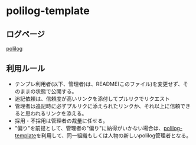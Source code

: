 # polilog-template

## ログページ
[polilog](polilog.md)

## 利用ルール
- テンプレ利用者(以下、管理者)は、README(このファイル)を変更せず、そのままの状態で公開する。
- 追記依頼は、信頼度が高いリンクを添付してプルリクでリクエスト
- 管理者は追記時に必ずプルリクに添えられたリンクか、それ以上に信頼できると思われるリンクを添える。
- 採用・不採用は管理者の裁量に任せる。
- "偏り"を前提として、管理者の"偏り"に納得がいかない場合は、[polilog-template](https://github.com/mdmfr/polilog-template)を利用して、同一組織もしくは人物の新しいpolilog管理者となる。
